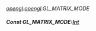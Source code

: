 _[opengl](../../modules/opengl/opengl-module.md):[opengl](../../modules/opengl/opengl-module.md).GL\_MATRIX\_MODE_
##### Const GL\_MATRIX\_MODE:[Int](../../modules/wonkey/wonkey-types-int.md)
